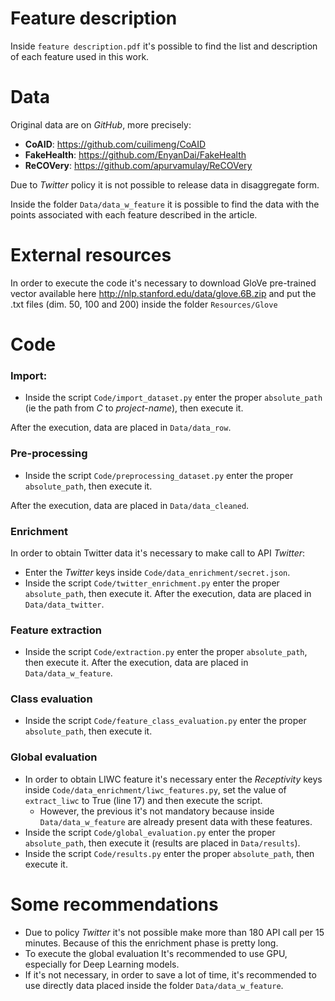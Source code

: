 # Feature description
Inside `feature description.pdf` it's possible to find the list and description of each feature used in this work.



# Data

Original data are on _GitHub_, more precisely:
- **CoAID**: https://github.com/cuilimeng/CoAID
- **FakeHealth**: https://github.com/EnyanDai/FakeHealth
- **ReCOVery**: https://github.com/apurvamulay/ReCOVery

Due to _Twitter_ policy it is not possible to release data in disaggregate form.

Inside the folder `Data/data_w_feature` it is possible to find the data with the points associated with each feature described in the article.



# External resources
In order to execute the code it's necessary to download GloVe pre-trained vector available here http://nlp.stanford.edu/data/glove.6B.zip and put the .txt files (dim. 50, 100 and 200) inside the folder ```Resources/Glove```



# Code

### Import:
- Inside the script ```Code/import_dataset.py``` enter the proper ```absolute_path``` (ie the path from _C_ to _project-name_), then execute it.

After the execution, data are placed in `Data/data_row`.

### Pre-processing
- Inside the script ```Code/preprocessing_dataset.py``` enter the proper ```absolute_path```, then execute it.

After the execution, data are placed in `Data/data_cleaned`.

### Enrichment

In order to obtain Twitter data it's necessary to make call to API _Twitter_:
- Enter the _Twitter_ keys  inside `Code/data_enrichment/secret.json`.
- Inside the script ```Code/twitter_enrichment.py``` enter the proper ```absolute_path```, then execute it.
After the execution, data are placed in `Data/data_twitter`.

### Feature extraction

- Inside the script ```Code/extraction.py``` enter the proper ```absolute_path```, then execute it.
After the execution, data are placed in `Data/data_w_feature`.

### Class evaluation

- Inside the script ```Code/feature_class_evaluation.py``` enter the proper ```absolute_path```, then execute it.

### Global evaluation

- In order to obtain LIWC feature it's necessary enter the _Receptivity_ keys inside ```Code/data_enrichment/liwc_features.py```, set the value of `extract_liwc` to True (line 17) and then execute the script.
    - However, the previous it's not mandatory because inside `Data/data_w_feature` are already present data with these features.  
- Inside the script ```Code/global_evaluation.py``` enter the proper ```absolute_path```, then execute it (results are placed in `Data/results`).
- Inside the script ```Code/results.py``` enter the proper ```absolute_path```, then execute it.



# Some recommendations
- Due to policy _Twitter_ it's not possible make more than 180 API call per 15 minutes. Because of this the enrichment phase is pretty long.
- To execute the global evaluation It's recommended to use GPU, especially for Deep Learning models.
- If it's not necessary, in order to save a lot of time, it's recommended to use directly data placed inside the folder `Data/data_w_feature`.
